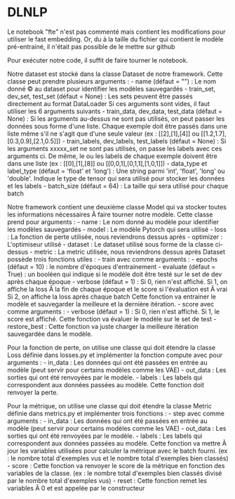 # DLNLP
Le notebook "fte" n'est pas commenté mais contient les modifications pour utiliser le fast embedding. Or, du à la taille du fichier qui contient le modèle pré-entrainé, il n'était pas possible de le mettre sur github

Pour exécuter notre code, il suffit de faire tourner le notebook.

Notre dataset est stocké dans la classe Dataset de notre framework.
Cette classe peut prendre plusieurs arguments :
	- name (défaut = "") : 
		Le nom donné © au dataset pour identifier les modèles sauvegardés
	- train_set, dev_set, test_set (défaut = None) :
		Les sets peuvent être passés directement au format DataLoader
		Si ces arguments sont vides, il faut utiliser les 6 arguments suivants
	- train_data, dev_data, test_data (défaut = None) :
		Si les arguments au-dessus ne sont pas utilisés, on peut passer les données sous forme d'une liste.
		Chaque exemple doit être passés dans une liste même s'il ne s'agit que d'une seule valeur
		(ex : [[2],[1],[4]] ou [[1.2,1.7],[0.3,0.9],[2.1,0.5]])
	- train_labels, dev_labels, test_labels (défaut = None) :
		Si les arguments xxxxx_set ne sont pas utilisés, on passe les labels avec ces arguments ci.
		De même, le ou les labels de chaque exemple doivent être dans une liste
		(ex : [[0],[1],[8]] ou [[0,0,1],[0,1,1],[1,0,1]])
	- data_type et label_type (défaut = 'float' et 'long') :
		Une string parmi 'int', 'float', 'long' ou 'double'.
		Indique le type de tensor qui sera utilisé pour stocker les données et les labels
	- batch_size (défaut = 64) :
		La taille qui sera utilisé pour chaque batch


Notre framework contient une deuxième classe Model qui va stocker toutes les informations nécessaires
Ã  faire tourner notre modèle.
Cette classe prend pour arguments :
	- name :
		Le nom donné au modèle pour identifier les modèles sauvegardés
	- model :
		Le modèle Pytorch qui sera utilisé
	- loss :
		La fonction de perte utilisée, nous reviendrons dessus après
	- optimizer :
		L'optimiseur utilisé
	- dataset :
		Le dataset utilisé sous forme de la classe ci-dessus
	- metric :
		La metric utilisée, nous reviendrons dessus après
Dataset possède trois fonctions utiles :
	- train avec comme arguments :
		- epochs (défaut = 10) : 
			le nombre d'époques d'entrainement
		- evaluate (défaut = True) : 
			un booléen qui indique si le modèle doit être testé sur le set de dev après chaque époque
		- verbose (défaut = 1) : 
			Si 0, rien n'est affiché. 
			Si 1, on affiche la loss Ã  la fin de chaque époque et le score si l'évaluation est Ã  vrai
			Si 2, on affiche la loss après chaque batch
		Cette fonction va entrainer le modèle et sauvegarder la meilleure et la dernière itération.
	- score avec comme arguments :
		- verbose (défaut = 1) :
			Si 0, rien n'est affiché.
			Si 1, le score est affiché.
		Cette fonction va évaluer le modèle sur le set de test
	- restore_best :
		Cette fonction va juste charger la meilleure itération sauvegardée dans le modèle.
	
	
Pour la fonction de perte, on utilise une classe qui doit étendre la classe Loss définie dans losses.py
et implémenter la fonction compute avec pour arguments :
	- in_data :
		Les données qui ont été passées en entrée au modèle (peut servir pour certains modèles comme les VAE)
	- out_data :
		Les sorties qui ont été renvoyées par le modèle.
	- labels :
		Les labels qui correspondent aux données passées au modèle.
Cette fonction doit renvoyer la perte.


Pour la métrique, on utilise une classe qui doit étendre la classe Metric définie dans metrics.py
et implémenter trois fonctions :
	- step avec comme arguments :
		- in_data :
		Les données qui ont été passées en entrée au modèle (peut servir pour certains modèles comme les VAE)
		- out_data :
			Les sorties qui ont été renvoyées par le modèle.
		- labels :
			Les labels qui correspondent aux données passées au modèle.
		Cette fonction va mettre Ã  jour les variables utilisées pour calculer la métrique avec le batch fourni.
		(ex : le nombre total d'exemples vus et le nombre total d'exemples bien classés)
	- score :
		Cette fonction va renvoyer le score de la métrique en fonction des variables de la classe.
		(ex : le nombre total d'exemples bien classés divisé par le nombre total d'exemples vus)
	- reset :
		Cette fonction remet les variables Ã  0 et est appelée par le constructeur
